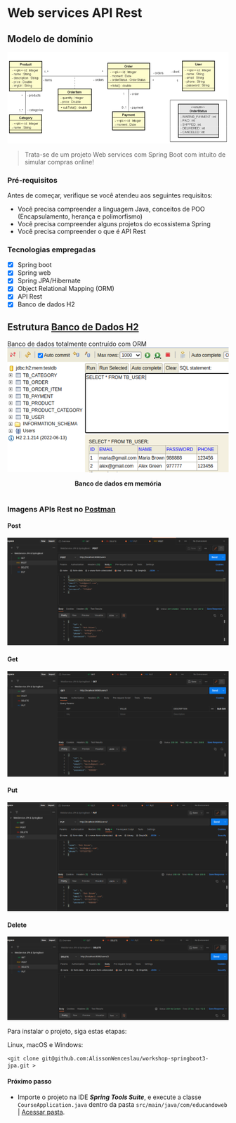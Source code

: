 # Web services API Rest

## Modelo de domínio
![Diagrama de Classes](assets/img/diagram.png)

> Trata-se de um projeto Web services com Spring Boot com intuito de simular compras online!

### Pré-requisitos

Antes de começar, verifique se você atendeu aos seguintes requisitos:

* Você precisa compreender a linguagem Java, conceitos de POO (Encapsulamento, herança e polimorfismo)
* Você precisa compreender alguns projetos do ecossistema Spring
* Você precisa compreender o que é API Rest

### Tecnologias empregadas
- [x] Spring boot
- [x] Spring web
- [x] Spring JPA/Hibernate
- [x] Object Relational Mapping (ORM)
- [x] API Rest
- [x] Banco de dados H2

## Estrutura [Banco de Dados H2](https://en.wikipedia.org/wiki/H2_(DBMS))

Banco de dados totalmente contruído com ORM
![Banco de Dados](assets/img/bd_h2.png)
<center> 
    <b>Banco de dados em memória</b>
</center>
<br>

### Imagens APIs Rest no [Postman](https://en.wikipedia.org/wiki/Postman_(software))
#### Post
![Post](assets/img/api_post.png)

#### Get
![Get](assets/img/api_get.png)

#### Put
![Put](assets/img/api_put.png)

#### Delete
![Delete](assets/img/api_delete.png)

Para instalar o projeto, siga estas etapas:

Linux, macOS e Windows:
```
<git clone git@github.com:AlissonWenceslau/workshop-springboot3-jpa.git >
```
#### Próximo passo
* Importe o projeto na IDE _**Spring Tools Suite**_, e execute a classe 
``
CourseApplication.java
`` dentro da pasta `src/main/java/com/educandoweb` | [Acessar pasta](src/main/java/com/).
